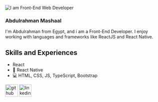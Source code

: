 ![I am Front-End Web Developer](https://media-exp1.licdn.com/dms/image/C4D16AQFKJFtmrXEPEA/profile-displaybackgroundimage-shrink_200_800/0/1628864188004?e=1648684800&v=beta&t=xPfWnTN5ZPUNJIn31JyNH_ypahfHGMa7U0Lcl9e39fU)

### Abdulrahman Mashaal

I'm Abdulrahman from Egypt, and i am a Front-End Developer. I enjoy working with languages and frameworks like ReactJS and React Native. 

## Skills and Experiences

* React
* :iphone: React Native
* :computer: HTML, CSS, JS, TypeScript, Bootstrap



[<img src='https://cdn.jsdelivr.net/npm/simple-icons@3.0.1/icons/github.svg' alt='github' height='40'>](https://github.com/Abdulrahman-Mashaal)  [<img src='https://cdn.jsdelivr.net/npm/simple-icons@3.0.1/icons/linkedin.svg' alt='linkedin' height='40'>](https://www.linkedin.com/in/abdulrahman-mashaal/)  






<!--
**Abdulrahman-Mashaal/Abdulrahman-Mashaal** is a ✨ _special_ ✨ repository because its `README.md` (this file) appears on your GitHub profile.

Here are some ideas to get you started:

- 🔭 I’m currently working on ...
- 🌱 I’m currently learning ...
- 👯 I’m looking to collaborate on ...
- 🤔 I’m looking for help with ...
- 💬 Ask me about ...
- 📫 How to reach me: ...
- 😄 Pronouns: ...
- ⚡ Fun fact: ...
-->
